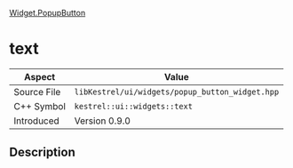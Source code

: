 [Widget.PopupButton](index.md)
# text
| Aspect | Value |
| --- | --- |
| Source File | `libKestrel/ui/widgets/popup_button_widget.hpp` |
| C++ Symbol | `kestrel::ui::widgets::text` |
| Introduced | Version 0.9.0 |
## Description

